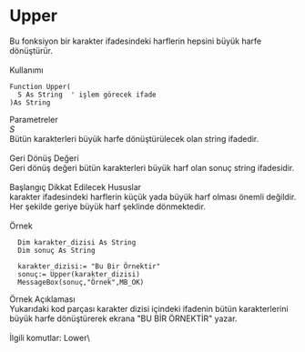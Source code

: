 # Upper

Bu fonksiyon bir karakter ifadesindeki harflerin hepsini büyük harfe dönüştürür.\
\
Kullanımı

```
Function Upper(
  S As String  ' işlem görecek ifade
)As String
```

Parametreler\
_S_\
Bütün karakterleri büyük harfe dönüştürülecek olan string ifadedir.\
\
Geri Dönüş Değeri\
Geri dönüş değeri bütün karakterleri büyük harf olan sonuç string ifadesidir.\
\
Başlangıç Dikkat Edilecek Hususlar\
karakter ifadesindeki harflerin küçük yada büyük harf olması önemli değildir. Her şekilde geriye büyük harf şeklinde dönmektedir.\
\
Örnek

```
  Dim karakter_dizisi As String
  Dim sonuç As String
  
  karakter_dizisi:= "Bu Bir Örnektir"
  sonuç:= Upper(karakter_dizisi)
  MessageBox(sonuç,"Örnek",MB_OK)
```

Örnek Açıklaması\
Yukarıdaki kod parçası karakter dizisi içindeki ifadenin bütün karakterlerini büyük harfe dönüştürerek ekrana "BU BİR ÖRNEKTİR" yazar.\
\
İlgili komutlar: Lower\
